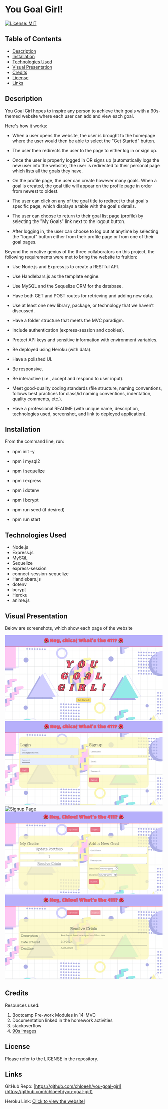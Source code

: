 # You Goal Girl!

[![License: MIT](https://img.shields.io/badge/License-MIT-blue.svg)](https://opensource.org/licenses/MIT)

## Table of Contents
- [Description](#description)
- [Installation](#installation)
- [Technologies Used](#technologies-used)
- [Visual Presentation](#visual-presentation)
- [Credits](#credits)
- [License](#license)
- [Links](#links)


## Description

You Goal Girl hopes to inspire any person to achieve their goals with a 90s-themed website where each user can add and view each goal. 

Here's how it works:

- When a user opens the website, the user is brought to the homepage where the user would then be able to select the "Get Started" button.

- The user then redirects the user to the page to either log in or sign up.

- Once the user is properly logged in OR signs up (automatically logs the new user into the website), the user is redirected to their personal page which lists all the goals they have.

- On the profile page, the user can create however many goals. When a goal is created, the goal title will appear on the profile page in order from newest to oldest. 

- The user can click on any of the goal title to redirect to that goal's specific page, which displays a table with the goal's details.

- The user can choose to return to their goal list page (profile) by selecting the "My Goals" link next to the logout button.

- After logging in, the user can choose to log out at anytime by selecting the "logout" button either from their profile page or from one of their goal pages.

Beyond the creative genius of the three collaborators on this project, the following requirements were met to bring the website to fruition:

* Use Node.js and Express.js to create a RESTful API.

* Use Handlebars.js as the template engine.

* Use MySQL and the Sequelize ORM for the database.

* Have both GET and POST routes for retrieving and adding new data.

* Use at least one new library, package, or technology that we haven’t discussed.

* Have a folder structure that meets the MVC paradigm.

* Include authentication (express-session and cookies).

* Protect API keys and sensitive information with environment variables.

* Be deployed using Heroku (with data).

* Have a polished UI.

* Be responsive.

* Be interactive (i.e., accept and respond to user input).

* Meet good-quality coding standards (file structure, naming conventions, follows best practices for class/id naming conventions, indentation, quality comments, etc.).

* Have a professional README (with unique name, description, technologies used, screenshot, and link to deployed application).

## Installation

From the command line, run:

- npm init -y

- npm i mysql2

- npm i sequelize

- npm i express

- npm i dotenv

- npm i bcrypt

- npm run seed (if desired)

- npm run start

## Technologies Used

* Node.js
* Express.js
* MySQL
* Sequelize
* express-session
* connect-session-sequelize
* Handlebars.js
* dotenv
* bcrypt
* Heroku
* anime.js

## Visual Presentation

Below are screenshots, which show each page of the website

![Welcome Page](./public/assets/getStarted.png) 
![Signup Page](./public/assets/loginSignup.png) 
![Signup Page](./public/assets/addGoal.png.png) 
![Signup Page](./public/assets/viewList.png) 
![Signup Page](./public/assets/viewGoal.png) 

## Credits

Resources used:
1) Bootcamp Pre-work Modules in 14-MVC
2) Documentation linked in the homework activities
3) stackoverflow
4) [90s images](https://www.freevector.com/vector/90s)

## License

Please refer to the LICENSE in the repository.

## Links 
GitHub Repo: [https://github.com/chloeeh/you-goal-girl](https://github.com/chloeeh/you-goal-girl)

Heroku Link: [Click to view the website!](https://clj-yougoalgirl.herokuapp.com/)


